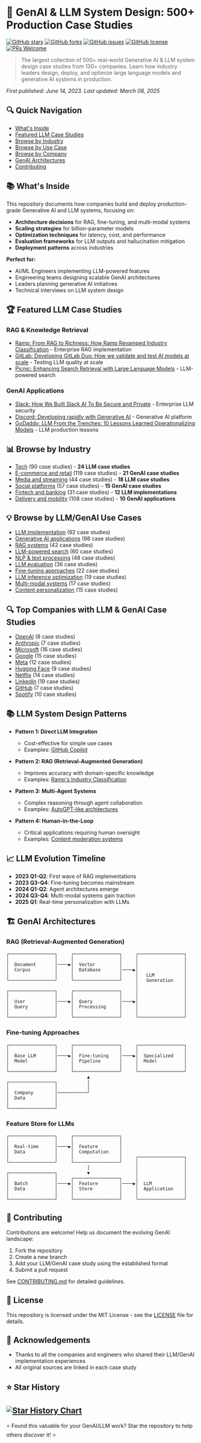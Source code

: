 # 🤖 GenAI & LLM System Design: 500+ Production Case Studies

[![GitHub stars](https://img.shields.io/github/stars/themanojdesai/genai-llm-ml-case-studies?style=social)](https://github.com/themanojdesai/genai-llm-ml-case-studies/stargazers)
[![GitHub forks](https://img.shields.io/github/forks/themanojdesai/genai-llm-ml-case-studies?style=social)](https://github.com/themanojdesai/genai-llm-ml-case-studies/network/members)
[![GitHub issues](https://img.shields.io/github/issues/themanojdesai/genai-llm-ml-case-studies)](https://github.com/themanojdesai/genai-llm-ml-case-studies/issues)
[![GitHub license](https://img.shields.io/github/license/themanojdesai/genai-llm-ml-case-studies)](https://github.com/themanojdesai/genai-llm-ml-case-studies/blob/main/LICENSE)
[![PRs Welcome](https://img.shields.io/badge/PRs-welcome-brightgreen.svg)](https://github.com/themanojdesai/genai-llm-ml-case-studies/blob/main/CONTRIBUTING.md)

> The largest collection of 500+ real-world Generative AI & LLM system design case studies from 130+ companies. Learn how industry leaders design, deploy, and optimize large language models and generative AI systems in production.

*First published: June 14, 2023. Last updated: March 08, 2025*

## 🔍 Quick Navigation
- [What's Inside](#-whats-inside)
- [Featured LLM Case Studies](#-featured-llm-case-studies)
- [Browse by Industry](#-browse-by-industry)
- [Browse by Use Case](#-browse-by-use-case)
- [Browse by Company](#-browse-by-company)
- [GenAI Architectures](#-genai-architectures)
- [Contributing](#-contributing)

## 📚 What's Inside

This repository documents how companies build and deploy production-grade Generative AI and LLM systems, focusing on:

- **Architecture decisions** for RAG, fine-tuning, and multi-modal systems
- **Scaling strategies** for billion-parameter models
- **Optimization techniques** for latency, cost, and performance
- **Evaluation frameworks** for LLM outputs and hallucination mitigation
- **Deployment patterns** across industries

**Perfect for:**
- AI/ML Engineers implementing LLM-powered features
- Engineering teams designing scalable GenAI architectures
- Leaders planning generative AI initiatives
- Technical interviews on LLM system design

## 🏆 Featured LLM Case Studies

### RAG & Knowledge Retrieval
- [Ramp: From RAG to Richness: How Ramp Revamped Industry Classification](case-studies/by-company/ramp/from-rag-to-richness-how-ramp-revamped-industry-classification.md) - Enterprise RAG implementation
- [GitLab: Developing GitLab Duo: How we validate and test AI models at scale](case-studies/by-company/gitlab/developing-gitlab-duo-how-we-validate-and-test-ai-models-at-scale.md) - Testing LLM quality at scale
- [Picnic: Enhancing Search Retrieval with Large Language Models](case-studies/by-company/picnic/enhancing-search-retrieval-with-large-language-models-llms.md) - LLM-powered search

### GenAI Applications
- [Slack: How We Built Slack AI To Be Secure and Private](case-studies/by-company/slack/how-we-built-slack-ai-to-be-secure-and-private.md) - Enterprise LLM security
- [Discord: Developing rapidly with Generative AI](case-studies/by-company/discord/developing-rapidly-with-generative-ai.md) - Generative AI platform
- [GoDaddy: LLM From the Trenches: 10 Lessons Learned Operationalizing Models](case-studies/by-company/godaddy/llm-from-the-trenches-10-lessons-learned-operationalizing-models-at-godaddy.md) - LLM production lessons


## 📊 Browse by Industry

- [Tech](case-studies/by-industry/tech.md) (90 case studies) - **24 LLM case studies**
- [E-commerce and retail](case-studies/by-industry/e-commerce-and-retail.md) (119 case studies) - **21 GenAI case studies**
- [Media and streaming](case-studies/by-industry/media-and-streaming.md) (44 case studies) - **18 LLM case studies**
- [Social platforms](case-studies/by-industry/social-platforms.md) (57 case studies) - **15 GenAI case studies**
- [Fintech and banking](case-studies/by-industry/fintech-and-banking.md) (31 case studies) - **12 LLM implementations**
- [Delivery and mobility](case-studies/by-industry/delivery-and-mobility.md) (108 case studies) - **10 GenAI applications**

## 💡 Browse by LLM/GenAI Use Cases

- [LLM implementation](case-studies/by-use-case/llm.md) (92 case studies)
- [Generative AI applications](case-studies/by-use-case/generative-ai.md) (98 case studies)
- [RAG systems](case-studies/by-use-case/rag.md) (42 case studies)
- [LLM-powered search](case-studies/by-use-case/search.md) (60 case studies)
- [NLP & text processing](case-studies/by-use-case/nlp.md) (48 case studies)
- [LLM evaluation](case-studies/by-use-case/llm-evaluation.md) (36 case studies)
- [Fine-tuning approaches](case-studies/by-use-case/fine-tuning.md) (22 case studies)
- [LLM inference optimization](case-studies/by-use-case/inference-optimization.md) (19 case studies)
- [Multi-modal systems](case-studies/by-use-case/multi-modal.md) (17 case studies)
- [Content personalization](case-studies/by-use-case/content-personalization.md) (15 case studies)

## 🔍 Top Companies with LLM & GenAI Case Studies

- [OpenAI](case-studies/by-company/openai/) (8 case studies)
- [Anthropic](case-studies/by-company/anthropic/) (7 case studies)
- [Microsoft](case-studies/by-company/microsoft/) (16 case studies)
- [Google](case-studies/by-company/google/) (15 case studies)
- [Meta](case-studies/by-company/meta/) (12 case studies)
- [Hugging Face](case-studies/by-company/hugging-face/) (9 case studies)
- [Netflix](case-studies/by-company/netflix/) (14 case studies)
- [LinkedIn](case-studies/by-company/linkedin/) (19 case studies)
- [GitHub](case-studies/by-company/github/) (7 case studies)
- [Spotify](case-studies/by-company/spotify/) (10 case studies)

## 📚 LLM System Design Patterns

- **Pattern 1: Direct LLM Integration**
  - Cost-effective for simple use cases
  - Examples: [GitHub Copilot](case-studies/by-company/github/copilot-system-design.md)

- **Pattern 2: RAG (Retrieval-Augmented Generation)**
  - Improves accuracy with domain-specific knowledge
  - Examples: [Ramp's Industry Classification](case-studies/by-company/ramp/from-rag-to-richness-how-ramp-revamped-industry-classification.md)

- **Pattern 3: Multi-Agent Systems**
  - Complex reasoning through agent collaboration
  - Examples: [AutoGPT-like architectures](case-studies/by-use-case/multi-agent.md)

- **Pattern 4: Human-in-the-Loop**
  - Critical applications requiring human oversight
  - Examples: [Content moderation systems](case-studies/by-use-case/content-moderation.md)

## 📈 LLM Evolution Timeline

- **2023 Q1-Q2**: First wave of RAG implementations
- **2023 Q3-Q4**: Fine-tuning becomes mainstream
- **2024 Q1-Q2**: Agent architectures emerge
- **2024 Q3-Q4**: Multi-modal systems gain traction
- **2025 Q1**: Real-time personalization with LLMs

## 🏗️ GenAI Architectures

### RAG (Retrieval-Augmented Generation)
```
┌─────────────────┐     ┌─────────────────┐     ┌─────────────────┐
│                 │     │                 │     │                 │
│  Document       │────▶│  Vector         │     │                 │
│  Corpus         │     │  Database       │────▶│                 │
│                 │     │                 │     │   LLM           │
└─────────────────┘     └─────────────────┘     │   Generation    │
                                                │                 │
┌─────────────────┐     ┌─────────────────┐     │                 │
│                 │     │                 │     │                 │
│  User           │────▶│  Query          │────▶│                 │
│  Query          │     │  Processing     │     │                 │
│                 │     │                 │     │                 │
└─────────────────┘     └─────────────────┘     └─────────────────┘
```

### Fine-tuning Approaches
```
┌─────────────────┐     ┌─────────────────┐     ┌─────────────────┐
│                 │     │                 │     │                 │
│  Base LLM       │────▶│  Fine-tuning    │────▶│  Specialized    │
│  Model          │     │  Pipeline       │     │  Model          │
│                 │     │                 │     │                 │
└─────────────────┘     └─────────────────┘     └─────────────────┘
                              ▲
┌─────────────────┐           │
│                 │           │
│  Company        │───────────┘
│  Data           │
│                 │
└─────────────────┘
```

### Feature Store for LLMs
```
┌─────────────────┐     ┌─────────────────┐
│                 │     │                 │
│  Real-time      │────▶│  Feature        │
│  Data           │     │  Computation    │
│                 │     │                 │     ┌─────────────────┐
└─────────────────┘     └─────────────────┘     │                 │
                              │                 │                 │
┌─────────────────┐           ▼                 │                 │
│                 │     ┌─────────────────┐     │                 │
│  Batch          │────▶│  Feature        │────▶│  LLM            │
│  Data           │     │  Store          │     │  Application    │
│                 │     │                 │     │                 │
└─────────────────┘     └─────────────────┘     └─────────────────┘
```

## 🤝 Contributing

Contributions are welcome! Help us document the evolving GenAI landscape:

1. Fork the repository
2. Create a new branch
3. Add your LLM/GenAI case study using the established format
4. Submit a pull request

See [CONTRIBUTING.md](CONTRIBUTING.md) for detailed guidelines.

## 📄 License

This repository is licensed under the MIT License - see the [LICENSE](LICENSE) file for details.

## 🙏 Acknowledgements

- Thanks to all the companies and engineers who shared their LLM/GenAI implementation experiences
- All original sources are linked in each case study

## ⭐ Star History

[![Star History Chart](https://api.star-history.com/svg?repos=themanojdesai/genai-llm-ml-case-studies&type=Date)](https://star-history.com/#themanojdesai/genai-llm-ml-case-studies&Date)
---

⭐ Found this valuable for your GenAI/LLM work? Star the repository to help others discover it! ⭐